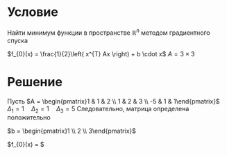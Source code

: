 # Условие
Найти минимум функции в пространстве $\mathbb{R}^{n}$ методом градиентного спуска

$f_{0}(x) = \frac{1}{2}\left( x^{T} Ax \right) + b \cdot x$
$A = 3 \times 3$

# Решение
Пусть $A = \begin{pmatrix}1 & 1 & 2 \\ 1 & 2 & 3 \\ -5 & 1 & 1\end{pmatrix}$
	$\Delta_{1} = 1  \quad  \Delta_{2} = 1  \quad \Delta_{3} = 5$
	Следовательно, матрица определена положительно

$b = \begin{pmatrix}1 \\ 2 \\ 3\end{pmatrix}$


$f_{0}(x) = $